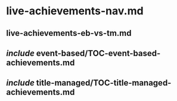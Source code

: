 # live-achievements-nav.md

## live-achievements-eb-vs-tm.md

## _include_ event-based/TOC-event-based-achievements.md

## _include_ title-managed/TOC-title-managed-achievements.md
